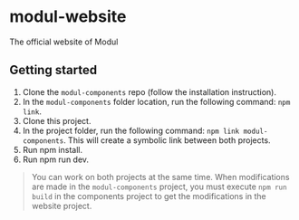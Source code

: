 # modul-website
The official website of Modul

## Getting started
1. Clone the `modul-components` repo (follow the installation instruction).
1. In the `modul-components` folder location, run the following command: `npm link`.
1. Clone this project.
1. In the project folder, run the following command: `npm link modul-components`. This will create a symbolic link between both projects.
1. Run npm install.
1. Run npm run dev.

> You can work on both projects at the same time. When modifications are made in the `modul-components` project, you must execute `npm run build` in the components project to get the modifications in the website project.
